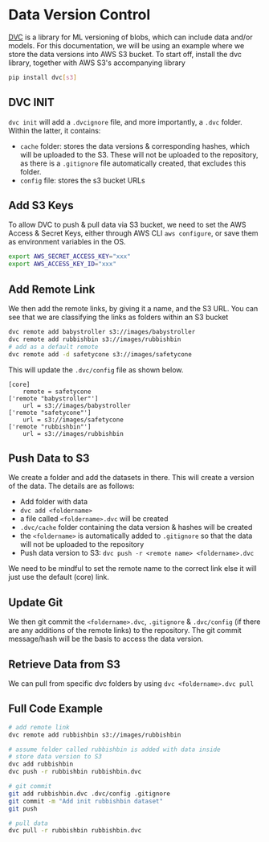 # Data Version Control

[DVC](https://dvc.org) is a library for ML versioning of blobs, which can include data and/or models. For this documentation, we will be using an example where we store the data versions into AWS S3 bucket. To start off, install the dvc library, together with AWS S3's accompanying library 

```bash
pip install dvc[s3]
```

## DVC INIT

`dvc init` will add a `.dvcignore` file, and more importantly, a `.dvc` folder. Within the latter, it contains: 
    
 * `cache` folder: stores the data versions & corresponding hashes, which will be uploaded to the S3. These will not be uploaded to the repository, as there is a `.gitignore` file automatically created, that excludes this folder.
 * `config` file: stores the s3 bucket URLs

## Add S3 Keys

To allow DVC to push & pull data via S3 bucket, we need to set the AWS Access & Secret Keys, either through AWS CLI `aws configure`, or save them as environment variables in the OS.

```bash
export AWS_SECRET_ACCESS_KEY="xxx"
export AWS_ACCESS_KEY_ID="xxx"
```

## Add Remote Link

We then add the remote links, by giving it a name, and the S3 URL. You can see that we are classifying the links as folders within an S3 bucket

```bash
dvc remote add babystroller s3://images/babystroller
dvc remote add rubbishbin s3://images/rubbishbin
# add as a default remote
dvc remote add -d safetycone s3://images/safetycone
```

This will update the `.dvc/config` file as shown below.

```
[core]
    remote = safetycone
['remote "babystroller"']
    url = s3://images/babystroller
['remote "safetycone"']
    url = s3://images/safetycone
['remote "rubbishbin"']
    url = s3://images/rubbishbin
```

## Push Data to S3

We create a folder and add the datasets in there. This will create a version of the data. The details are as follows:

 * Add folder <foldername> with data
 * `dvc add <foldername>`
 * a file called `<foldername>.dvc` will be created
 * `.dvc/cache` folder containing the data version & hashes will be created
 * the `<foldername>` is automatically added to `.gitignore` so that the data will not be uploaded to the repository
 * Push data version to S3: `dvc push -r <remote name> <foldername>.dvc`

We need to be mindful to set the remote name to the correct link else it will just use the default (core) link.


## Update Git

We then git commit the `<foldername>.dvc`, `.gitignore` & `.dvc/config` (if there are any additions of the remote links) to the repository. The git commit message/hash will be the basis to access the data version.

## Retrieve Data from S3

We can pull from specific dvc folders by using `dvc <foldername>.dvc pull`

## Full Code Example

```bash
# add remote link
dvc remote add rubbishbin s3://images/rubbishbin

# assume folder called rubbishbin is added with data inside
# store data version to S3
dvc add rubbishbin
dvc push -r rubbishbin rubbishbin.dvc

# git commit
git add rubbishbin.dvc .dvc/config .gitignore
git commit -m "Add init rubbishbin dataset"
git push

# pull data
dvc pull -r rubbishbin rubbishbin.dvc
```